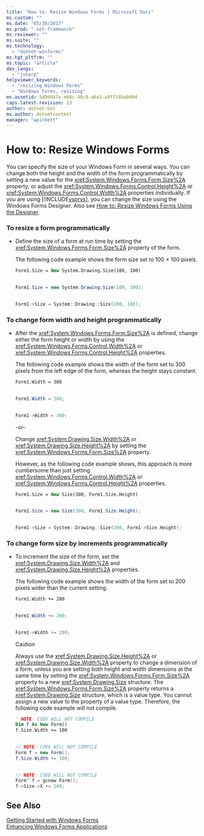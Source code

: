 ```yaml
---
title: "How to: Resize Windows Forms | Microsoft Docs"
ms.custom: ""
ms.date: "03/30/2017"
ms.prod: ".net-framework"
ms.reviewer: ""
ms.suite: ""
ms.technology: 
  - "dotnet-winforms"
ms.tgt_pltfrm: ""
ms.topic: "article"
dev_langs: 
  - "jsharp"
helpviewer_keywords: 
  - "resizing Windows Forms"
  - "Windows Forms, resizing"
ms.assetid: 5d9dd47e-e68c-48c9-a0a3-a9ff34ba009d
caps.latest.revision: 13
author: dotnet-bot
ms.author: dotnetcontent
manager: "wpickett"
---
```

# How to: Resize Windows Forms
You can specify the size of your Windows Form in several ways. You can change both the height and the width of the form programmatically by setting a new value for the <xref:System.Windows.Forms.Form.Size%2A> property, or adjust the <xref:System.Windows.Forms.Control.Height%2A> or <xref:System.Windows.Forms.Control.Width%2A> properties individually. If you are using [!INCLUDE[vsprvs](../../../includes/vsprvs-md.md)], you can change the size using the Windows Forms Designer. Also see [How to: Resize Windows Forms Using the Designer](http://msdn.microsoft.com/library/37k2zkwx\(v=vs.110\)).  
  
### To resize a form programmatically  
  
-   Define the size of a form at run time by setting the <xref:System.Windows.Forms.Form.Size%2A> property of the form.  
  
     The following code example shows the form size set to 100 × 100 pixels.  
  
    ```vb  
    Form1.Size = New System.Drawing.Size(100, 100)  
  
    ```  
  
    ```csharp  
    Form1.Size = new System.Drawing.Size(100, 100);  
  
    ```  
  
    ```cpp  
    Form1->Size = System::Drawing::Size(100, 100);  
    ```  
  
### To change form width and height programmatically  
  
-   After the <xref:System.Windows.Forms.Form.Size%2A> is defined, change either the form height or width by using the <xref:System.Windows.Forms.Control.Width%2A> or <xref:System.Windows.Forms.Control.Height%2A> properties.  
  
     The following code example shows the width of the form set to 300 pixels from the left edge of the form, whereas the height stays constant.  
  
    ```vb  
    Form1.Width = 300  
  
    ```  
  
    ```csharp  
    Form1.Width = 300;  
  
    ```  
  
    ```cpp  
    Form1->Width = 300;  
    ```  
  
     -or-  
  
     Change <xref:System.Drawing.Size.Width%2A> or <xref:System.Drawing.Size.Height%2A> by setting the <xref:System.Windows.Forms.Form.Size%2A> property.  
  
     However, as the following code example shows, this approach is more cumbersome than just setting <xref:System.Windows.Forms.Control.Width%2A> or <xref:System.Windows.Forms.Control.Height%2A> properties.  
  
    ```vb  
    Form1.Size = New Size(300, Form1.Size.Height)  
  
    ```  
  
    ```csharp  
    Form1.Size = new Size(300, Form1.Size.Height);  
  
    ```  
  
    ```cpp  
    Form1->Size = System::Drawing::Size(300, Form1->Size.Height);  
    ```  
  
### To change form size by increments programmatically  
  
-   To increment the size of the form, set the <xref:System.Drawing.Size.Width%2A> and <xref:System.Drawing.Size.Height%2A> properties.  
  
     The following code example shows the width of the form set to 200 pixels wider than the current setting.  
  
    ```vb  
    Form1.Width += 200  
  
    ```  
  
    ```csharp  
    Form1.Width += 200;  
  
    ```  
  
    ```cpp  
    Form1->Width += 200;  
    ```  
  
    > [!CAUTION]
    >  Always use the <xref:System.Drawing.Size.Height%2A> or <xref:System.Drawing.Size.Width%2A> property to change a dimension of a form, unless you are setting both height and width dimensions at the same time by setting the <xref:System.Windows.Forms.Form.Size%2A> property to a new <xref:System.Drawing.Size> structure. The <xref:System.Windows.Forms.Form.Size%2A> property returns a <xref:System.Drawing.Size> structure, which is a value type. You cannot assign a new value to the property of a value type. Therefore, the following code example will not compile.  
  
    ```vb  
    ' NOTE: CODE WILL NOT COMPILE  
    Dim f As New Form()  
    f.Size.Width += 100  
  
    ```  
  
    ```csharp  
    // NOTE: CODE WILL NOT COMPILE  
    Form f = new Form();  
    f.Size.Width += 100;  
  
    ```  
  
    ```cpp  
    // NOTE: CODE WILL NOT COMPILE  
    Form^ f = gcnew Form();  
    f->Size->X += 100;  
    ```  
  
## See Also  
 [Getting Started with Windows Forms](../../../docs/framework/winforms/getting-started-with-windows-forms.md)   
 [Enhancing Windows Forms Applications](../../../docs/framework/winforms/advanced/index.md)